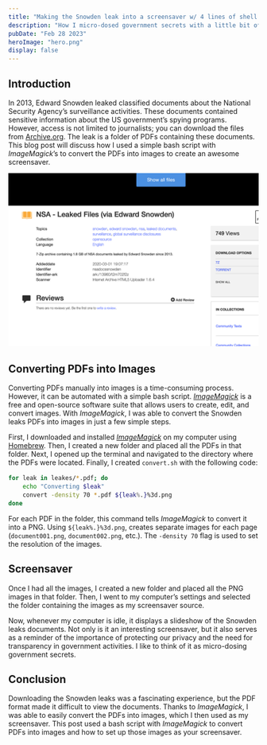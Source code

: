 ```yaml
---
title: "Making the Snowden leak into a screensaver w/ 4 lines of shell scripts"
description: "How I micro-dosed government secrets with a little bit of shell programming"
pubDate: "Feb 28 2023"
heroImage: "hero.png"
display: false
---
```


## Introduction

In 2013, Edward Snowden leaked classified documents about the National Security Agency’s surveillance activities. These documents contained sensitive information about the US government’s spying programs. However, access is not limited to journalists; you can download the files from [Archive.org](https://archive.org/details/nsadocssnowden). The leak is a folder of PDFs containing these documents. This blog post will discuss how I used a simple bash script with _ImageMagick_’s to convert the PDFs into images to create an awesome screensaver.

![A screenshot of the leaked NSA files on Archive.org](../../blog/four-lines-nsa/download.png)

## Converting PDFs into Images

Converting PDFs manually into images is a time-consuming process. However, it can be automated with a simple bash script. [_ImageMagick_](https://imagemagick.org/) is a free and open-source software suite that allows users to create, edit, and convert images. With _ImageMagick_, I was able to convert the Snowden leaks PDFs into images in just a few simple steps.

First, I downloaded and installed [_ImageMagick_](https://imagemagick.org/script/download.php) on my computer using [Homebrew](https://brew.sh/). Then, I created a new folder and placed all the PDFs in that folder. Next, I opened up the terminal and navigated to the directory where the PDFs were located. Finally, I created `convert.sh` with the following code:

```bash
for leak in leakes/*.pdf; do
	echo "Converting $leak"
	convert -density 70 *.pdf ${leak%.}%3d.png
done
```

For each PDF in the folder, this command tells _ImageMagick_ to convert it into a PNG. Using `${leak%.}%3d.png`, creates separate images for each page (`document001.png`, `document002.png`, etc.). The `-density 70` flag is used to set the resolution of the images.

## Screensaver

Once I had all the images, I created a new folder and placed all the PNG images in that folder. Then, I went to my computer’s settings and selected the folder containing the images as my screensaver source.

Now, whenever my computer is idle, it displays a slideshow of the Snowden leaks documents. Not only is it an interesting screensaver, but it also serves as a reminder of the importance of protecting our privacy and the need for transparency in government activities. I like to think of it as micro-dosing government secrets.

## Conclusion

Downloading the Snowden leaks was a fascinating experience, but the PDF format made it difficult to view the documents. Thanks to _ImageMagick_, I was able to easily convert the PDFs into images, which I then used as my screensaver. This post used a bash script with _ImageMagick_ to convert PDFs into images and how to set up those images as your screensaver.
